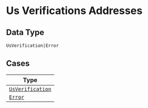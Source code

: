 
# Us Verifications Addresses

## Data Type

`UsVerification|Error`

## Cases

| Type |
|  --- |
| [`UsVerification`](../../../doc/models/us-verification.md) |
| [`Error`](../../../doc/models/error.md) |

